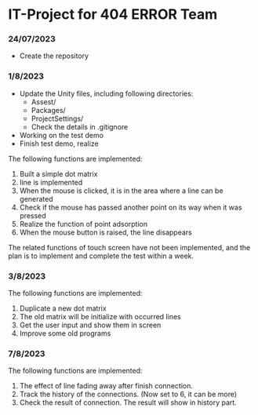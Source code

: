 # IT-Project for 404 ERROR Team
### 24/07/2023
- Create the repository

### 1/8/2023

- Update the Unity files, including following directories:
  - Assest/
  - Packages/
  - ProjectSettings/
  - Check the details in .gitignore
- Working on the test demo
- Finish test demo, realize

The following functions are implemented:
1. Built a simple dot matrix
2. line is implemented
3. When the mouse is clicked, it is in the area where a line can be generated
4. Check if the mouse has passed another point on its way when it was pressed
5. Realize the function of point adsorption
6. When the mouse button is raised, the line disappears

The related functions of touch screen have not been implemented, and the plan is to implement and complete the test within a week.



### 3/8/2023

The following functions are implemented:

1. Duplicate a new dot matrix
2. The old matrix will be initialize with occurred lines
3. Get the user input and show them in screen
4. Improve some old programs



### 7/8/2023

The following functions are implemented:

1. The effect of line fading away after finish connection.
2. Track the history of the connections. (Now set to 6, it can be more)
3. Check the result of connection. The result will show in history part.
